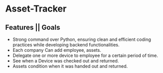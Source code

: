 # Asset-Tracker

## Features || Goals

- Strong command over Python, ensuring clean and efficient coding practices while developing backend functionalities.
- Each company Can add employee, assets.
- Delegate one or more device to employee for a certain period of time.
- See when a Device was checked out and returned.
- Assets condition when it was handed out and returned.

###
